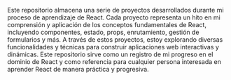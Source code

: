 Este repositorio almacena una serie de proyectos desarrollados durante mi proceso de aprendizaje de React. Cada proyecto representa un hito en mi comprensión y aplicación de los conceptos fundamentales de React, incluyendo componentes, estado, props, enrutamiento, gestión de formularios y más. A través de estos proyectos, estoy explorando diversas funcionalidades y técnicas para construir aplicaciones web interactivas y dinámicas. Este repositorio sirve como un registro de mi progreso en el dominio de React y como referencia para cualquier persona interesada en aprender React de manera práctica y progresiva.
